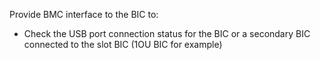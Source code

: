 Provide BMC interface to the BIC to: 
- Check the USB port connection status for the BIC or a secondary BIC
  connected to the slot BIC (1OU BIC for example)
